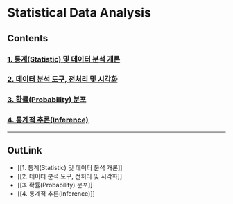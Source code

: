 # Statistical Data Analysis

## Contents

### [1. 통계(Statistic) 및 데이터 분석 개론](https://github.com/DOforTU/note-cs/blob/dohyeon/statistical%20data%20analysis/1.%20통계(Statistic)%20및%20데이터%20분석%20개론.md)
### [2. 데이터 분석 도구, 전처리 및 시각화](https://github.com/DOforTU/note-cs/blob/dohyeon/statistical%20data%20analysis/2.%20데이터%20분석%20도구,%20전처리%20및%20시각화.md)
### [3. 확률(Probability) 분포](https://github.com/DOforTU/note-cs/blob/dohyeon/statistical%20data%20analysis/3.%20확률(Probability)%20분포.md)
### [4. 통계적 추론(Inference)](https://github.com/DOforTU/note-cs/blob/dohyeon/statistical%20data%20analysis/4.%20통계적%20추론(Inference).md)

---
## OutLink

- [[1. 통계(Statistic) 및 데이터 분석 개론]]
- [[2. 데이터 분석 도구, 전처리 및 시각화]]
- [[3. 확률(Probability) 분포]]
- [[4. 통계적 추론(Inference)]]